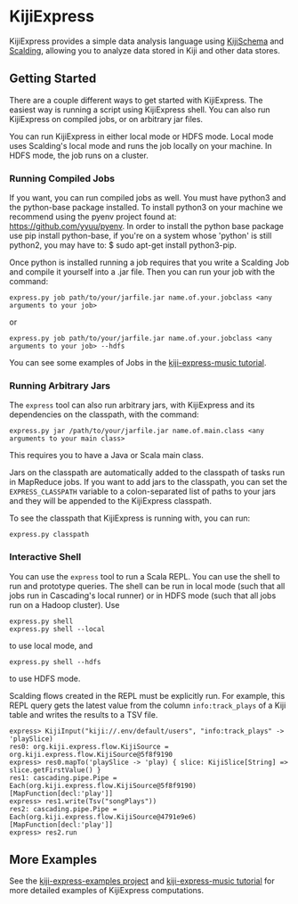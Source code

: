 # KijiExpress #

KijiExpress provides a simple data analysis language using
[KijiSchema](https://github.com/kijiproject/kiji-schema/) and
[Scalding](https://github.com/twitter/scalding/), allowing you to analyze data stored in Kiji
and other data stores.


## Getting Started ##

There are a couple different ways to get started with KijiExpress.  The easiest way is running a
script using KijiExpress shell.  You can also run KijiExpress on compiled jobs, or on
arbitrary jar files.

You can run KijiExpress in either local mode or HDFS mode.  Local mode uses Scalding's local mode
and runs the job locally on your machine.  In HDFS mode, the job runs on a cluster.


### Running Compiled Jobs ###

If you want, you can run compiled jobs as well.  You must have python3 and the python-base package installed. To install python3 on your machine we recommend using the pyenv project found at: https://github.com/yyuu/pyenv. In order to install the python base package use pip install python-base, if you're on a system whose 'python' is still python2, you may have to: $ sudo apt-get install python3-pip.

Once python is installed running a job requires that you write a Scalding Job and compile it yourself into a .jar file.  Then you can run your job with the command:

    express.py job path/to/your/jarfile.jar name.of.your.jobclass <any arguments to your job>

or

    express.py job path/to/your/jarfile.jar name.of.your.jobclass <any arguments to your job> --hdfs

You can see some examples of Jobs in the
[kiji-express-music tutorial](https://github.com/kijiproject/kiji-express-music).


### Running Arbitrary Jars ###

The `express` tool can also run arbitrary jars, with KijiExpress and its dependencies on the
classpath, with the command:

    express.py jar /path/to/your/jarfile.jar name.of.main.class <any arguments to your main class>

This requires you to have a Java or Scala main class.

Jars on the classpath are automatically added to the classpath of tasks run in MapReduce jobs.
If you want to add jars to the classpath, you can set the `EXPRESS_CLASSPATH` variable to a
colon-separated list of paths to your jars and they will be appended to the KijiExpress classpath.

To see the classpath that KijiExpress is running with, you can run:

    express.py classpath

### Interactive Shell ###
You can use the `express` tool to run a Scala REPL. You can use the shell to run and prototype
queries. The shell can be run in local mode (such that all jobs run in Cascading's local runner) or
in HDFS mode (such that all jobs run on a Hadoop cluster). Use

    express.py shell
    express.py shell --local

to use local mode, and

    express.py shell --hdfs

to use HDFS mode.

Scalding flows created in the REPL must be explicitly run. For example, this REPL query gets the
latest value from the column `info:track_plays` of a Kiji table and writes the results to a TSV
file.

    express> KijiInput("kiji://.env/default/users", "info:track_plays" -> 'playSlice)
    res0: org.kiji.express.flow.KijiSource = org.kiji.express.flow.KijiSource@5f8f9190
    express> res0.mapTo('playSlice -> 'play) { slice: KijiSlice[String] => slice.getFirstValue() }
    res1: cascading.pipe.Pipe = Each(org.kiji.express.flow.KijiSource@5f8f9190)[MapFunction[decl:'play']]
    express> res1.write(Tsv("songPlays"))
    res2: cascading.pipe.Pipe = Each(org.kiji.express.flow.KijiSource@4791e9e6)[MapFunction[decl:'play']]
    express> res2.run

## More Examples ##

See the [kiji-express-examples project](https://github.com/kijiproject/kiji-express-examples)
and [kiji-express-music tutorial](https://github.com/kijiproject/kiji-express-music)
for more detailed examples of KijiExpress computations.
